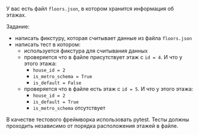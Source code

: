 У вас есть файл `floors.json`, в котором хранится информация об этажах.

Задание:
- написать фикстуру, которая считывает данные из файла `floors.json`
- написать тест в котором:
    - используется фикстура для считывания данных
    - проверяется что в файле присутствует этаж с `id = 4`. И что у этого этажа:
        - `house_id = 2`
        - `is_metro_schema = True`
        - `is_default = False`
    - проверяется что в файле есть этаж с `id = 5`. И что у этого этажа:
        - `house_id = 2`
        - `is_default = True`
        - `is_metro_schema` отсутствует

В качестве тестового фреймворка использовать pytest. Тесты должны проходить независимо от порядка расположения этажей в файле.
